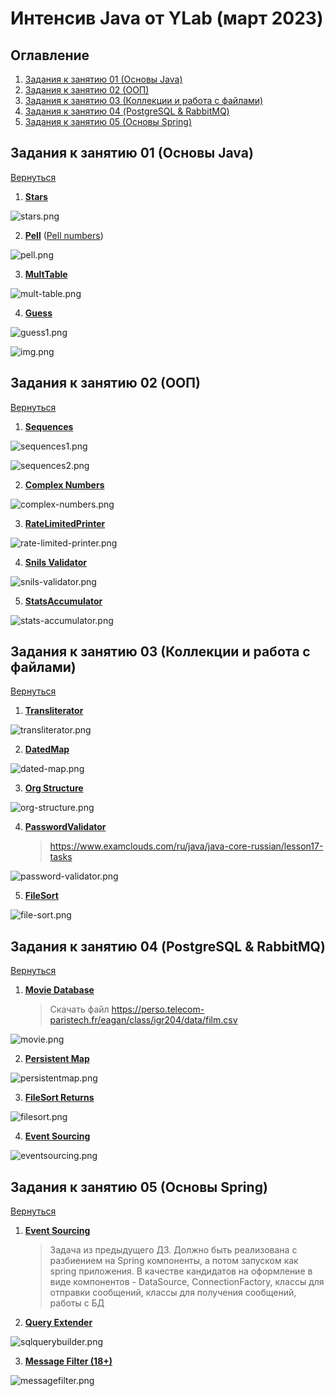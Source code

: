 # Интенсив Java от YLab (март 2023)

## Оглавление

1. [Задания к занятию 01 (Основы Java)](#задания-к-занятию-01-основы-java)
2. [Задания к занятию 02 (ООП)](#задания-к-занятию-02-ооп)
3. [Задания к занятию 03 (Коллекции и работа с файлами)](#задания-к-занятию-03-коллекции-и-работа-с-файлами)
4. [Задания к занятию 04 (PostgreSQL & RabbitMQ)](#задания-к-занятию-04-postgresql--rabbitmq)
5. [Задания к занятию 05 (Основы Spring)](#задания-к-занятию-05-основы-spring)

## Задания к занятию 01 (Основы Java)
[Вернуться](#оглавление)

1. **[Stars](./src/main/java/io/ylab/intensive/lesson01/Stars.java)**

![stars.png](Лекции/pictures/stars.png)

2. **[Pell](./src/main/java/io/ylab/intensive/lesson01/Pell.java)** ([Pell numbers](https://oeis.org/search?q=Pell+numbers))

![pell.png](Лекции/pictures/pell.png)

3. **[MultTable](./src/main/java/io/ylab/intensive/lesson01/MultTable.java)**

![mult-table.png](Лекции/pictures/multtable.png)

4. **[Guess](./src/main/java/io/ylab/intensive/lesson01/Guess.java)**

![guess1.png](Лекции/pictures/guess1.png)

![img.png](Лекции/pictures/guess2.png)

## Задания к занятию 02 (ООП)
[Вернуться](#оглавление)

1. **[Sequences](./src/main/java/io/ylab/intensive/lesson02/sequences)**

![sequences1.png](Лекции/pictures/sequences1.png)

![sequences2.png](Лекции/pictures/sequences2.png)

2. **[Complex Numbers](./src/main/java/io/ylab/intensive/lesson02/complex/numbers)**

![complex-numbers.png](Лекции/pictures/complex-numbers.png)

3. **[RateLimitedPrinter](./src/main/java/io/ylab/intensive/lesson02/rate/limited/printer)**

![rate-limited-printer.png](Лекции/pictures/rate-limited-printer.png)

4. **[Snils Validator](./src/main/java/io/ylab/intensive/lesson02/snils/validator)**

![snils-validator.png](Лекции/pictures/snils-validator.png)

5. **[StatsAccumulator](./src/main/java/io/ylab/intensive/lesson02/stats/accumulator)**

![stats-accumulator.png](Лекции/pictures/stats-accumulator.png)

## Задания к занятию 03 (Коллекции и работа с файлами)
[Вернуться](#оглавление)

1. **[Transliterator](./src/main/java/io/ylab/intensive/lesson03/transliterator)**

![transliterator.png](Лекции/pictures/transliterator.png)

2. **[DatedMap](./src/main/java/io/ylab/intensive/lesson03/dated/map)**

![dated-map.png](Лекции/pictures/dated-map.png)

3. **[Org Structure](./src/main/java/io/ylab/intensive/lesson03/org/structure)**

![org-structure.png](Лекции/pictures/org-structure.png)

4. **[PasswordValidator](./src/main/java/io/ylab/intensive/lesson03/password/validator)**
    > https://www.examclouds.com/ru/java/java-core-russian/lesson17-tasks

![password-validator.png](Лекции/pictures/password-validator.png)

5. **[FileSort](./src/main/java/io/ylab/intensive/lesson03/file/sort)**

![file-sort.png](Лекции/pictures/file-sort.png)

## Задания к занятию 04 (PostgreSQL & RabbitMQ)
[Вернуться](#оглавление)

1. **[Movie Database](./src/main/java/io/ylab/intensive/lesson04/movie)**
   > Скачать файл https://perso.telecom-paristech.fr/eagan/class/igr204/data/film.csv

![movie.png](Лекции/pictures/movie.png)

2. **[Persistent Map](./src/main/java/io/ylab/intensive/lesson04/persistentmap)**

![persistentmap.png](Лекции/pictures/persistentmap.png)

3. **[FileSort Returns](./src/main/java/io/ylab/intensive/lesson04/filesort)**

![filesort.png](Лекции/pictures/filesort.png)

4. **[Event Sourcing](./src/main/java/io/ylab/intensive/lesson04/eventsourcing)**

![eventsourcing.png](Лекции/pictures/eventsourcing.png)

## Задания к занятию 05 (Основы Spring)
[Вернуться](#оглавление)

1. **[Event Sourcing](./src/main/java/io/ylab/intensive/lesson05/eventsourcing)**
   > Задача из предыдущего ДЗ. Должно быть реализована с разбиением на Spring
   компоненты, а потом запуском как spring приложения. В качестве кандидатов на
   оформление в виде компонентов - DataSource, ConnectionFactory, классы для отправки
   сообщений, классы для получения сообщений, работы с БД

2. **[Query Extender](./src/main/java/io/ylab/intensive/lesson05/sqlquerybuilder)**

![sqlquerybuilder.png](Лекции/pictures/sqlquerybuilder.png)

3. **[Message Filter (18+)](./src/main/java/io/ylab/intensive/lesson05/messagefilter)**

![messagefilter.png](Лекции/pictures/messagefilter.png)
